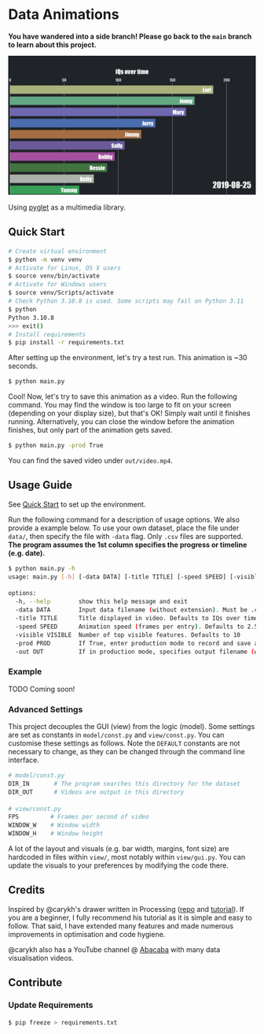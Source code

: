 # Data Animations

**You have wandered into a side branch! Please go back to the `main` branch to
learn about this project.**

![Preview](preview.png)

Using [pyglet][3] as a multimedia library.

## Quick Start

```bash
# Create virtual environment
$ python -m venv venv
# Activate for Linux, OS X users
$ source venv/bin/activate
# Activate for Windows users
$ source venv/Scripts/activate
# Check Python 3.10.8 is used. Some scripts may fail on Python 3.11
$ python
Python 3.10.8
>>> exit()
# Install requirements
$ pip install -r requirements.txt
```

After setting up the environment, let's try a test run. This animation is ~30
seconds.
```bash
$ python main.py
```

Cool! Now, let's try to save this animation as a video. Run the following
command. You may find the window is too large to fit on your screen (depending
on your display size), but that's OK! Simply wait until it finishes running.
Alternatively, you can close the window before the animation finishes, but only
part of the animation gets saved.
```bash
$ python main.py -prod True
```

You can find the saved video under `out/video.mp4`.

## Usage Guide

See [Quick Start](#quick-start) to set up the environment.

Run the following command for a description of usage options. We also provide a
example below. To use your own dataset, place the file under `data/`, then
specify the file with `-data` flag. Only `.csv` files are supported. **The
program assumes the 1st column specifies the progress or timeline (e.g. date).**
```bash
$ python main.py -h
usage: main.py [-h] [-data DATA] [-title TITLE] [-speed SPEED] [-visible VISIBLE] [-prod PROD] [-out OUT]

options:
  -h, --help        show this help message and exit
  -data DATA        Input data filename (without extension). Must be .csv and reside in data/. Defaults to example
  -title TITLE      Title displayed in video. Defaults to IQs over time
  -speed SPEED      Animation speed (frames per entry). Defaults to 2.5
  -visible VISIBLE  Number of top visible features. Defaults to 10
  -prod PROD        If True, enter production mode to record and save animation as .mp4 file. Defaults to False
  -out OUT          If in production mode, specifies output filename (without extension). Defaults to video
```

### Example

TODO Coming soon!

### Advanced Settings

This project decouples the GUI (view) from the logic (model). Some settings are
set as constants in `model/const.py` and `view/const.py`. You can customise
these settings as follows. Note the `DEFAULT` constants are not necessary to
change, as they can be changed through the command line interface.

```py
# model/const.py
DIR_IN       # The program searches this directory for the dataset
DIR_OUT      # Videos are output in this directory

# view/const.py
FPS         # Frames per second of video
WINDOW_W    # Window width
WINDOW_H    # Window height
```

A lot of the layout and visuals (e.g. bar width, margins, font size) are
hardcoded in files within `view/`, most notably within `view/gui.py`. You can
update the visuals to your preferences by modifying the code there.

## Credits

Inspired by @carykh's drawer written in Processing ([repo][1] and
[tutorial][2]). If you are a beginner, I fully recommend his tutorial as it is
simple and easy to follow. That said, I have extended many features and made
numerous improvements in optimisation and code hygiene.

@carykh also has a YouTube channel @ [Abacaba][4] with many data visualisation
videos.

[1]: https://github.com/carykh/AbacabaTutorialDrawer
[2]: https://www.youtube.com/playlist?list=PLsRQr3mpFF3Khoca0cXA8-_tSloCwlZK8
[3]: https://pyglet.readthedocs.io/en/latest/
[4]: https://www.youtube.com/@Abacaba

## Contribute

### Update Requirements

```bash
$ pip freeze > requirements.txt
```
